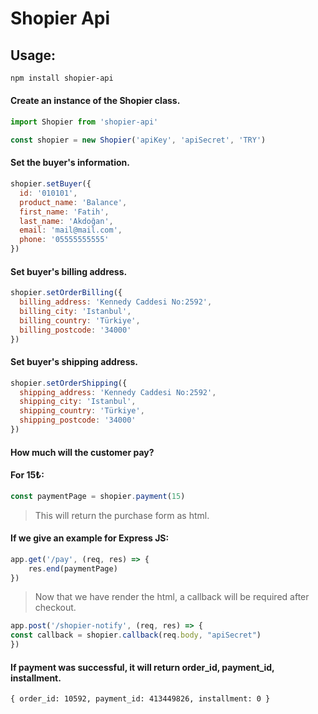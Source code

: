 # Shopier Api

## Usage:
```bash
npm install shopier-api
```

#### Create an instance of the Shopier class.

```javascript
import Shopier from 'shopier-api'

const shopier = new Shopier('apiKey', 'apiSecret', 'TRY')
```

#### Set the buyer's information.
```javascript
shopier.setBuyer({
  id: '010101',
  product_name: 'Balance',
  first_name: 'Fatih',
  last_name: 'Akdoğan',
  email: 'mail@mail.com',
  phone: '05555555555'
})
```


#### Set buyer's billing address.
```javascript
shopier.setOrderBilling({
  billing_address: 'Kennedy Caddesi No:2592',
  billing_city: 'Istanbul',
  billing_country: 'Türkiye',
  billing_postcode: '34000'
})
```

#### Set buyer's shipping address.
```javascript
shopier.setOrderShipping({
  shipping_address: 'Kennedy Caddesi No:2592',
  shipping_city: 'Istanbul',
  shipping_country: 'Türkiye',
  shipping_postcode: '34000'
})
```

#### How much will the customer pay?
#### For 15₺:
```javascript
const paymentPage = shopier.payment(15)
```
> This will return the purchase form as html.



#### If we give an example for Express JS:
```javascript
app.get('/pay', (req, res) => {
    res.end(paymentPage)
})
```

> Now that we have render the html, a callback will be required after checkout.

```javascript
app.post('/shopier-notify', (req, res) => {
const callback = shopier.callback(req.body, "apiSecret")
})
```

#### If payment was successful, it will return order_id, payment_id, installment.
```
{ order_id: 10592, payment_id: 413449826, installment: 0 }
```
